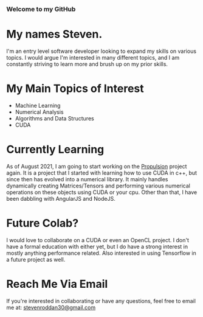 ### Welcome to my GitHub
# My names Steven.

I'm an entry level software developer looking to expand my skills on various topics. I would argue I'm interested in many different topics, 
and I am constantly striving to learn more and brush up on my prior skills. <br>

# My Main Topics of Interest 
- Machine Learning
- Numerical Analysis
- Algorithms and Data Structures
- CUDA

# Currently Learning
As of August 2021, I am going to start working on the [Propulsion](https://github.com/rottenroddan/Propulsion) project again. It is a project that I started with
learning how to use CUDA in c++, but since then has evolved into a numerical library. It mainly handles dynamically creating Matrices/Tensors and performing various 
numerical operations on these objects using CUDA or your cpu. Other than that, I have been dabbling with AngularJS and NodeJS. 

# Future Colab?
I would love to collaborate on a CUDA or even an OpenCL project. I don't have a formal education with either yet, but I do have a strong interest in mostly
anything performance related. Also interested in using Tensorflow in a future project as well. 

# Reach Me Via Email
If you're interested in collaborating or have any questions, feel free to email me at: [stevenroddan30@gmail.com](stevenroddan30@gmail.com)

<!---
- 👋 Hi, I’m @rottenroddan
- 👀 I’m interested in ...
- 🌱 I’m currently learning ...
- 💞️ I’m looking to collaborate on ...
- 📫 How to reach me ...


rottenroddan/rottenroddan is a ✨ special ✨ repository because its `README.md` (this file) appears on your GitHub profile.
You can click the Preview link to take a look at your changes.
--->

